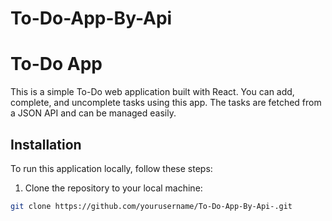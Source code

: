 # To-Do-App-By-Api

# To-Do App

This is a simple To-Do web application built with React. You can add, complete, and uncomplete tasks using this app. The tasks are fetched from a JSON API and can be managed easily.

## Installation

To run this application locally, follow these steps:

1. Clone the repository to your local machine:

```bash
git clone https://github.com/yourusername/To-Do-App-By-Api-.git
